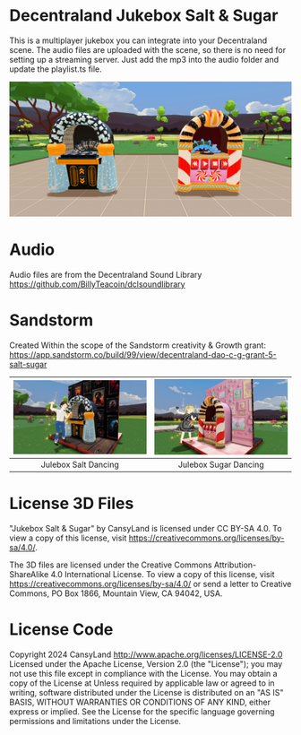 # Decentraland Jukebox Salt & Sugar

This is a multiplayer jukebox you can integrate into your Decentraland scene.
The audio files are uploaded with the scene, so there is no need for setting up a streaming server.
Just add the mp3 into the audio folder and update the playlist.ts file.

![Julebox Salt & Sugar in Deventraland (Scene Preview)](images/screenshot.jpg)

# Audio

Audio files are from the Decentraland Sound Library
https://github.com/BillyTeacoin/dclsoundlibrary

# Sandstorm

Created Within the scope of the Sandstorm creativity & Growth grant:
https://app.sandstorm.co/build/99/view/decentraland-dao-c-g-grant-5-salt-sugar

| ![Julebox Salt Dancing in Decentraland](images/salt_dancing.jpg) | ![Julebox Sugar Dancing in Decentraland](images/sugar_dancing.jpg) |
| :--------------------------------------------------------------: | :----------------------------------------------------------------: |
|                       Julebox Salt Dancing                       |                       Julebox Sugar Dancing                        |

# License 3D Files

"Jukebox Salt & Sugar" by CansyLand is licensed under CC BY-SA 4.0.
To view a copy of this license, visit https://creativecommons.org/licenses/by-sa/4.0/.

The 3D files are licensed under the Creative Commons Attribution-ShareAlike 4.0 International License.
To view a copy of this license, visit https://creativecommons.org/licenses/by-sa/4.0/
or send a letter to Creative Commons, PO Box 1866, Mountain View, CA 94042, USA.

# License Code

Copyright 2024 CansyLand
http://www.apache.org/licenses/LICENSE-2.0
Licensed under the Apache License, Version 2.0 (the "License");
you may not use this file except in compliance with the License.
You may obtain a copy of the License at
Unless required by applicable law or agreed to in writing, software
distributed under the License is distributed on an "AS IS" BASIS,
WITHOUT WARRANTIES OR CONDITIONS OF ANY KIND, either express or implied.
See the License for the specific language governing permissions and
limitations under the License.
